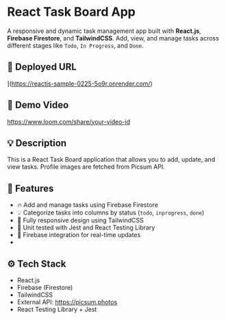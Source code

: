 # React Task Board App
A responsive and dynamic task management app built with **React.js**, **Firebase Firestore**, and **TailwindCSS**. Add, view, and manage tasks across different stages like `Todo`, `In Progress`, and `Done`.



## 🔗 Deployed URL
](https://reactjs-sample-0225-5o9r.onrender.com/)

## 📸 Demo Video
https://www.loom.com/share/your-video-id

## 💡 Description
This is a React Task Board application that allows you to add, update, and view tasks. Profile images are fetched from Picsum API.

## 🚀 Features

- 🔥 Add and manage tasks using Firebase Firestore
- 💡 Categorize tasks into columns by status (`todo`, `inprogress`, `done`)
- 📱 Fully responsive design using TailwindCSS
- 🧪 Unit tested with Jest and React Testing Library
- 🔐 Firebase integration for real-time updates
- 
## ⚙️ Tech Stack
- React.js
- Firebase (Firestore)
- TailwindCSS
- External API: https://picsum.photos
- React Testing Library + Jest

